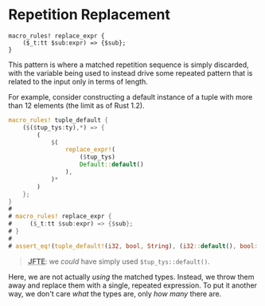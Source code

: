 # Repetition Replacement

```rust,ignore
macro_rules! replace_expr {
    ($_t:tt $sub:expr) => {$sub};
}
```

This pattern is where a matched repetition sequence is simply discarded, with the variable being
used to instead drive some repeated pattern that is related to the input only in terms of length.

For example, consider constructing a default instance of a tuple with more than 12 elements (the
limit as of Rust 1.2).

```rust
macro_rules! tuple_default {
    ($($tup_tys:ty),*) => {
        (
            $(
                replace_expr!(
                    ($tup_tys)
                    Default::default()
                ),
            )*
        )
    };
}
# 
# macro_rules! replace_expr {
#     ($_t:tt $sub:expr) => {$sub};
# }
# 
# assert_eq!(tuple_default!(i32, bool, String), (i32::default(), bool::default(), String::default()));
```

> **<abbr title="Just for this example">JFTE</abbr>**: we *could* have simply used
    `$tup_tys::default()`.

Here, we are not actually *using* the matched types. Instead, we throw them away and replace them
with a single, repeated expression. To put it another way, we don't care *what* the types are, only
*how many* there are.
